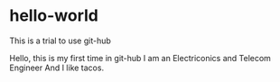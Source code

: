 # hello-world
This is a trial to use git-hub

Hello, this is my first time in git-hub
I am an Electriconics and Telecom Engineer
And I like tacos.
